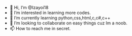 - 👋 Hi, I’m @Izayoi18
- 👀 I’m interested in learning more codes.
- 🌱 I’m currently learning python,css,html,c,c#,c++
- 💞️ I’m looking to collaborate on easy things cuz Im a noob.
- 📫 How to reach me in secret.

<!---
Izayoi18/Izayoi18 is a ✨ special ✨ repository because its `README.md` (this file) appears on your GitHub profile.
You can click the Preview link to take a look at your changes.
--->
